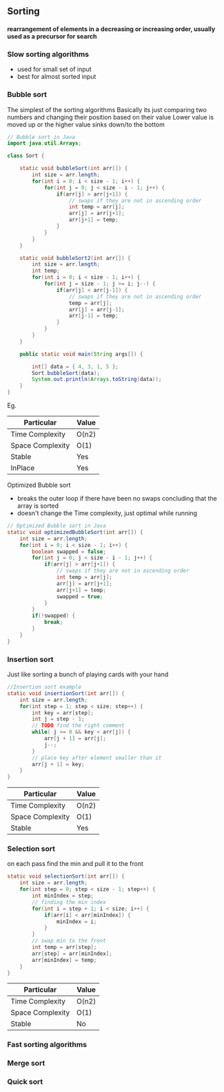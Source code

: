 ## Sorting

#### rearrangement of elements in a decreasing or increasing order, usually used as a precursor for search

### Slow sorting algorithms
* used for small set of input
* best for almost sorted input

### Bubble sort
The simplest of the sorting algorithms
Basically its just comparing two numbers and changing their position based on their value
Lower value is moved up or the higher value sinks down/to the bottom

```java
// Bubble sort in Java
import java.util.Arrays;

class Sort {

    static void bubbleSort(int arr[]) {
        int size = arr.length;
        for(int i = 0; i < size - 1; i++) {
            for(int j = 0; j < size - i - 1; j++) {
                if(arr[j] > arr[j+1]) {
                    // swaps if they are not in ascending order
                    int temp = arr[j];
                    arr[j] = arr[j+1];
                    arr[j+1] = temp;
                }
            }
        }
    }

    static void bubbleSort2(int arr[]) {
        int size = arr.length;
        int temp;
        for(int i = 0; i < size - 1; i++) {
            for(int j = size - 1; j >= i; j--) {
                if(arr[j] < arr[j-1]) {
                    // swaps if they are not in ascending order
                    temp = arr[j];
                    arr[j] = arr[j-1];
                    arr[j-1] = temp;
                }
            }
        }
    }

    public static void main(String args[]) {

        int[] data = { 4, 3, 1, 5 };
        Sort.bubbleSort(data);
        System.out.println(Arrays.toString(data));
    }
}
```
Eg.

| Particular | Value |
| --------- | ----- |
| Time Complexity    | O(n2)  |
| Space Complexity    | O(1)  |
| Stable  | Yes  |
| InPlace  | Yes  |

Optimized Bubble sort
* breaks the outer loop if there have been no swaps concluding that the array is sorted
* doesn't change the Time complexity, just optimal while running
```java
// Optimized Bubble sort in Java
static void optimizedBubbleSort(int arr[]) {
    int size = arr.length;
    for(int i = 0; i < size - 1; i++) {
        boolean swapped = false;
        for(int j = 0; j < size - i - 1; j++) {
            if(arr[j] > arr[j+1]) {
                // swaps if they are not in ascending order
                int temp = arr[j];
                arr[j] = arr[j+1];
                arr[j+1] = temp;
                swapped = true;
            }
        }
        if(!swapped) {
            break;
        }
    }
}
```

### Insertion sort
Just like sorting a bunch of playing cards with your hand

```java
//Insertion sort example
static void insertionSort(int arr[]) {
    int size = arr.length;
    for(int step = 1; step < size; step++) {
        int key = arr[step];
        int j = step - 1;
        // TODO find the right comment
        while( j >= 0 && key < arr[j]) {
            arr[j + 1] = arr[j];
            j--;
        }
        // place key after element smaller than it
        arr[j + 1] = key;
    }
}
```
| Particular | Value |
| --------- | ----- |
| Time Complexity    | O(n2)  |
| Space Complexity    | O(1)  |
| Stable  | Yes  |

### Selection sort
on each pass find the min and pull it to the front

```java
static void selectionSort(int arr[]) {
    int size = arr.length;
    for(int step = 0; step < size - 1; step++) {
        int minIndex = step;
        // finding the min index
        for(int i = step + 1; i < size; i++) {
            if(arr[i] < arr[minIndex]) {
                minIndex = i;
            }
        }
        // swap min to the front
        int temp = arr[step];
        arr[step] = arr[minIndex];
        arr[minIndex] = temp;
    }
}
```
| Particular | Value |
| --------- | ----- |
| Time Complexity    | O(n2)  |
| Space Complexity    | O(1)  |
| Stable  | No  |

### Fast sorting algorithms

### Merge sort

### Quick sort
